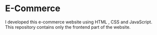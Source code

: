 # E-Commerce
I developed this e-commerce website using HTML , CSS and JavaScript. This repository contains only the frontend part of the website.

